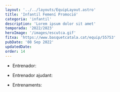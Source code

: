 ```yaml
---
layout: '../../layouts/EquipLayout.astro'
title: 'Infantil Femení Promoció'
categoria: 'infantil'
description: 'Lorem ipsum dolor sit amet'
temporada: '2022/2023'
heroImage: '/images/escutca.gif'
fitxa: 'https://www.basquetcatala.cat/equip/55753'
pubDate: '08 Sep 2022'
updatedDate:
order: 14
---
```


- Entrenador:

- Entrenador ajudant:

- Entrenaments:
